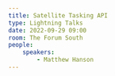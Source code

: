 ```yaml
---
title: Satellite Tasking API
type: Lightning Talks
date: 2022-09-29 09:00
room: The Forum South
people:
    speakers:
        - Matthew Hanson
---
```

